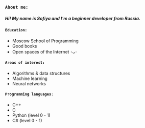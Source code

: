 ### `About me:`
##### Hi! My name is Sofiya and I'm a beginner developer from Russia.

#### `Education:`
  * Moscow School of Programming
  * Good books
  * Open spaces of the Internet ･ᴗ･

#### `Areas of interest:`
  * Algorithms & data structures
  * Machine learning
  * Neural networks

#### `Programming languages:`
  * С++
  * C
  * Python (level 0 - 1)
  * C# (level 0 - 1)
